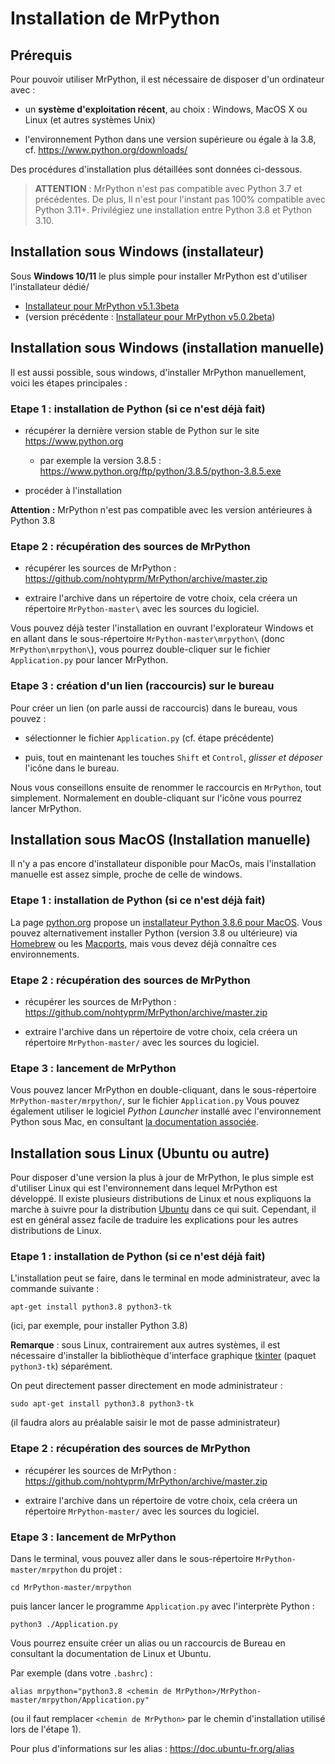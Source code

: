 
Installation de MrPython
=========================

## Prérequis

Pour pouvoir utiliser MrPython, il est nécessaire de disposer d'un ordinateur avec :

 - un **système d'exploitation récent**, au choix :  Windows, MacOS X ou Linux (et autres systèmes Unix)

 - l'environnement Python dans une version supérieure ou égale à la 3.8, cf. https://www.python.org/downloads/

Des procédures d'installation plus détaillées sont données ci-dessous.

> **ATTENTION** :  MrPython n'est pas compatible avec Python 3.7 et précédentes. De plus, Il n'est pour l'instant pas 100% compatible avec Python 3.11+.  Privilégiez une installation entre Python 3.8 et Python 3.10. 

## Installation sous Windows (installateur)

Sous **Windows 10/11** le plus simple pour installer MrPython est d'utiliser
l'installateur dédié/

 - [Installateur pour MrPython v5.1.3beta](https://github.com/nohtyprm/MrPython/blob/win-installer/mrpython_5_1_3beta_install_FR.exe)
 - (version précédente : [Installateur pour MrPython v5.0.2beta](https://github.com/nohtyprm/MrPython/blob/win-installer/mrpython_5_0_2beta_install_FR.exe))
 
## Installation sous Windows (installation manuelle)
 
Il est aussi possible, sous windows, d'installer MrPython manuellement, voici les étapes principales :

### Etape 1 : installation de Python (si ce n'est déjà fait)

 - récupérer la dernière version stable de Python sur le site https://www.python.org
   - par exemple la version 3.8.5 : https://www.python.org/ftp/python/3.8.5/python-3.8.5.exe
   
 - procéder à l'installation

**Attention :** MrPython n'est pas compatible avec les version antérieures à Python 3.8
 
### Etape 2 : récupération des sources de MrPython
 
 - récupérer les sources de MrPython : https://github.com/nohtyprm/MrPython/archive/master.zip
 
 - extraire l'archive dans un répertoire de votre choix, cela créera un répertoire `MrPython-master\` avec
 les sources du logiciel.
 
Vous pouvez déjà tester l'installation en ouvrant l'explorateur Windows et en allant dans
le sous-répertoire `MrPython-master\mrpython\`  (donc `MrPython\mrpython\`),  vous pourrez double-cliquer sur le
fichier `Application.py` pour lancer MrPython.

### Etape 3 : création d'un lien (raccourcis) sur le bureau

Pour créer un lien (on parle aussi de raccourcis) dans le bureau, vous pouvez :

 - sélectionner le fichier `Application.py` (cf. étape précédente)

  - puis, tout en maintenant les touches `Shift` et `Control`, *glisser et déposer* l'icône dans le bureau.
  
Nous vous conseillons ensuite de renommer le raccourcis en `MrPython`, tout simplement. Normalement en double-cliquant
sur l'icône vous pourrez lancer MrPython.

## Installation sous MacOS (Installation manuelle)

Il n'y a pas encore d'installateur disponible pour MacOs, mais l'installation manuelle est assez simple,
 proche de celle de windows.

### Etape 1 : installation de Python (si ce n'est déjà fait)

La page [python.org](https://www.python.org/) propose un [installateur Python 3.8.6 pour MacOS](https://www.python.org/ftp/python/3.8.6/python-3.8.6-macosx10.9.pkg).
Vous pouvez alternativement installer Python (version 3.8 ou ultérieure) via [Homebrew](https://docs.brew.sh/Homebrew-and-Python) ou les [Macports](https://www.macports.org/), mais vous devez déjà connaître ces environnements.

### Etape 2 : récupération des sources de MrPython

 - récupérer les sources de MrPython : https://github.com/nohtyprm/MrPython/archive/master.zip
 
 - extraire l'archive dans un répertoire de votre choix, cela créera un répertoire `MrPython-master/` avec
 les sources du logiciel.

### Etape 3 : lancement de MrPython

Vous pouvez lancer MrPython en double-cliquant, dans le sous-répertoire `MrPython-master/mrpython/`, sur le fichier `Application.py`
Vous pouvez également utiliser le logiciel *Python Launcher* installé avec l'environnement Python sous Mac, en consultant
[la documentation associée](https://docs.python.org/fr/3/using/mac.html).


## Installation sous Linux (Ubuntu ou autre)

Pour disposer d'une version la plus à jour de MrPython, le plus simple est d'utiliser Linux qui est l'environnement
dans lequel MrPython est développé. Il existe plusieurs distributions de Linux et nous expliquons la marche à suivre
pour la distribution [Ubuntu](https://ubuntu.com/) dans ce qui suit. Cependant, il est en général assez facile
de traduire les explications pour les autres distributions de Linux.

### Etape 1 : installation de Python (si ce n'est déjà fait)

L'installation peut se faire, dans le terminal en mode administrateur, avec la commande suivante :

```shell
apt-get install python3.8 python3-tk 
```
(ici, par exemple, pour installer Python 3.8)

**Remarque** : sous Linux, contrairement aux autres systèmes, il est nécessaire d'installer la bibliothèque
d'interface graphique [tkinter](https://docs.python.org/fr/3/library/tkinter.html) (paquet `python3-tk`) séparément.

On peut directement passer directement en mode administrateur :

```shell
sudo apt-get install python3.8 python3-tk
```
(il faudra alors au préalable saisir le mot de passe administrateur)
 
### Etape 2 : récupération des sources de MrPython

 - récupérer les sources de MrPython : https://github.com/nohtyprm/MrPython/archive/master.zip
 
 - extraire l'archive dans un répertoire de votre choix, cela créera un répertoire `MrPython-master/` avec
 les sources du logiciel.
 
### Etape 3 : lancement de MrPython

Dans le terminal, vous pouvez aller dans le sous-répertoire `MrPython-master/mrpython` du projet :

```shell
cd MrPython-master/mrpython
```

puis lancer lancer le programme `Application.py` avec l'interprète Python :

```shell
python3 ./Application.py
```

Vous pourrez ensuite créer un alias ou un raccourcis de Bureau en consultant la documentation
de Linux et Ubuntu.

Par exemple (dans votre `.bashrc`) :

```shell
alias mrpython="python3.8 <chemin de MrPython>/MrPython-master/mrpython/Application.py"
```
(ou il faut remplacer `<chemin de MrPython>` par le chemin d'installation utilisé lors
de l'étape 1).

Pour plus d'informations sur les alias : https://doc.ubuntu-fr.org/alias
